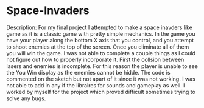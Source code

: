 # Space-Invaders
Description:
For my final project I attempted to make a space inavders like game as it is a classic game with pretty simple mechanics. In the game you have your player along the bottom X axis that you control, and you attempt to shoot enemies at the top of the screen. Once you eliminate all of them you will win the game.
I was not able to complete a couple things as I could not figure out how to properly incorporate it. First the collsion between lasers and enemies is incomplete. For this reason the player is unable to see the You Win display as the enemies cannot be hidde. The code is commented on the sketch but not apart of it since it was not working. I was not able to add in any if the libraires for sounds and gameplay as well. I worked by myself for the project which proved difficult sometimes trying to solve any bugs.
